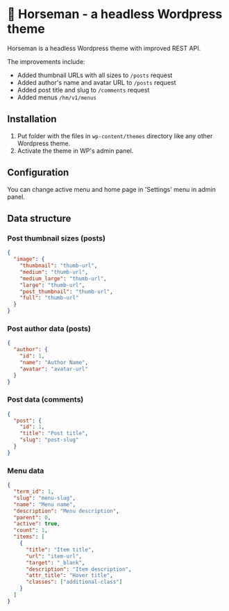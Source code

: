 # 🐎 Horseman - a headless Wordpress theme

Horseman is a headless Wordpress theme with improved REST API.

The improvements include:

- Added thumbnail URLs with all sizes to `/posts` request
- Added author's name and avatar URL to `/posts` request
- Added post title and slug to `/comments` request
- Added menus `/hm/v1/menus`

## Installation

1. Put folder with the files in `wp-content/themes` directory like any other Wordpress theme.
2. Activate the theme in WP's admin panel.

## Configuration

You can change active menu and home page in 'Settings' menu in admin panel.

## Data structure

### Post thumbnail sizes (posts)

```json
{
  "image": {
    "thumbnail": "thumb-url",
    "medium": "thumb-url",
    "medium_large": "thumb-url",
    "large": "thumb-url",
    "post_thumbnail": "thumb-url",
    "full": "thumb-url"
  }
}
```

### Post author data (posts)

```json
{
  "author": {
    "id": 1,
    "name": "Author Name",
    "avatar": "avatar-url"
  }
}
```

### Post data (comments)

```json
{
  "post": {
    "id": 1,
    "title": "Post title",
    "slug": "post-slug"
  }
}
```

### Menu data

```json
{
  "term_id": 1,
  "slug": "menu-slug",
  "name": "Menu name",
  "description": "Menu description",
  "parent": 0,
  "active": true,
  "count": 1,
  "items": [
    {
      "title": "Item title",
      "url": "item-url",
      "target": "_blank",
      "description": "Item description",
      "attr_title": "Hover title",
      "classes": ["additional-class"]
    }
  ]
}
```
